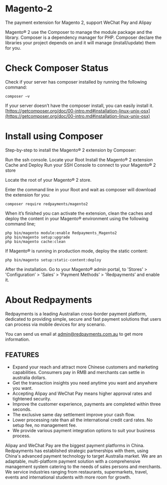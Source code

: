 # Magento-2
The payment extension for Magento 2, support WeChat Pay and Alipay

Magento® 2 use the Composer to manage the module package and the library. Composer is a dependency manager for PHP. Composer declare the libraries your project depends on and it will manage (install/update) them for you.

# Check Composer Status
Check if your server has composer installed by running the following command:
```shell
composer –v
```
If your server doesn’t have the composer install, you can easily install it. 
[https://getcomposer.org/doc/00-intro.md#installation-linux-unix-osx](https://getcomposer.org/doc/00-intro.md#installation-linux-unix-osx)

# Install using Composer
Step-by-step to install the Magento® 2 extension by Composer:

Run the ssh console.
Locate your Root
Install the Magento® 2 extension
Cache and Deploy
Run your SSH Console to connect to your Magento® 2 store

Locate the root of your Magento® 2 store.

Enter the command line in your Root and wait as composer will download the extension for you:
```shell
composer require redpayments/magento2
```
When it’s finished you can activate the extension, clean the caches and deploy the content in your Magento® environment using the following command line;
```shell
php bin/magento module:enable Redpayments_Magento2
php bin/magento setup:upgrade
php bin/magento cache:clean
```
If Magento® is running in production mode, deploy the static content:
```shell
php bin/magento setup:static-content:deploy
```
After the installation. Go to your Magento® admin portal, to 'Stores' > 'Configuration’ > 'Sales’ > 'Payment Methods’ > 'Redpayments’ and enable it.

# About Redpayments
Redpayments is a leading Australian cross-border payment platform, dedicated to providing simple, secure and fast payment solutions that users can process via mobile devices for any scenario.

You can send us email at admin@redpayments.com.au to get more information.

## FEATURES
- Expand your reach and attract more Chinese customers and marketing capabilities. Consumers pay in RMB and merchants can settle in australia dollars.
- Get the transaction insights you need anytime you want and anywhere you want. 
- Accepting Alipay and WeChat Pay means higher approval rates and tightened security. 
- Improve the customer experience, payments are completed within three seconds.
- The exclusive same day settlement improve your cash flow. 
- Lower processing rate than all the international credit card rates. No setup fee, no management fee. 
- We provide various payment integration options to suit your business process.

Alipay and WeChat Pay are the biggest payment platforms in China. Redpayments has established strategic partnerships with them, using China's advanced payment technology to target Australia market. We are an adaptable, multi-platform payment solution with a comprehensive management system catering to the needs of sales persons and merchants. We service industries ranging from restaurants, supermarkets, travel, events and international students with more room for growth.